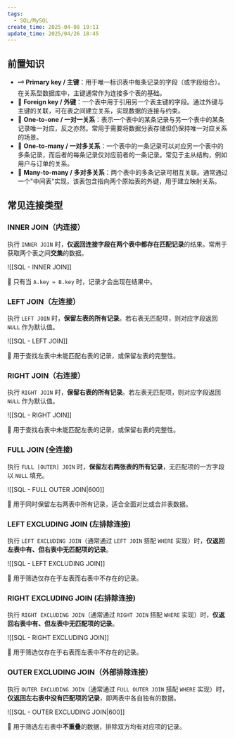 ```yaml
---
tags:
  - SQL/MySQL
create_time: 2025-04-08 19:11
update_time: 2025/04/26 18:45
---
```


## 前置知识

- 🗝 **Primary key / 主键**：用于唯一标识表中每条记录的字段（或字段组合）。在关系型数据库中，主键通常作为连接多个表的基础。
- 🔑 **Foreign key / 外键**：一个表中用于引用另一个表主键的字段。通过外键与主键的关联，可在表之间建立关系，实现数据的连接与约束。
- 🔁 **One-to-one / 一对一关系**：表示一个表中的某条记录与另一个表中的某条记录唯一对应，反之亦然。常用于需要将数据分表存储但仍保持唯一对应关系的场景。
- 🔗 **One-to-many / 一对多关系**：一个表中的一条记录可以对应另一个表中的多条记录，而后者的每条记录仅对应前者的一条记录。常见于主从结构，例如用户与订单的关系。
- 🔄 **Many-to-many / 多对多关系**：两个表中的多条记录可相互关联。通常通过一个"中间表"实现，该表包含指向两个原始表的外键，用于建立映射关系。

## 常见连接类型

### INNER JOIN（内连接）

执行 `INNER JOIN` 时，**仅返回连接字段在两个表中都存在匹配记录**的结果。常用于获取两个表之间**交集**的数据。

![[SQL - INNER JOIN]]

📌 只有当 `A.key = B.key` 时，记录才会出现在结果中。

### LEFT JOIN（左连接）

执行 `LEFT JOIN` 时，**保留左表的所有记录**。若右表无匹配项，则对应字段返回 `NULL` 作为默认值。

![[SQL - LEFT JOIN]]

📌 用于查找左表中未能匹配右表的记录，或保留左表的完整性。

### RIGHT JOIN（右连接）

执行 `RIGHT JOIN` 时，**保留右表的所有记录**。若左表无匹配项，则对应字段返回 `NULL` 作为默认值。

![[SQL - RIGHT JOIN]]

📌 用于查找右表中未能匹配左表的记录，或保留右表的完整性。

### FULL JOIN (全连接)

执行 `FULL [OUTER] JOIN` 时，**保留左右两张表的所有记录**，无匹配项的一方字段以 `NULL` 填充。

![[SQL - FULL OUTER JOIN|600]]

📌 用于同时保留左右两表中所有记录，适合全面对比或合并表数据。

### LEFT EXCLUDING JOIN (左排除连接)

执行 `LEFT EXCLUDING JOIN`（通常通过 `LEFT JOIN` 搭配 `WHERE` 实现）时，**仅返回左表中有、但右表中无匹配项的记录**。

![[SQL - LEFT EXCLUDING JOIN]]

📌 用于筛选仅存在于左表而右表中不存在的记录。

### RIGHT EXCLUDING JOIN (右排除连接)

执行 `RIGHT EXCLUDING JOIN`（通常通过 `RIGHT JOIN` 搭配 `WHERE` 实现）时，**仅返回右表中有、但左表中无匹配项的记录**。

![[SQL - RIGHT EXCLUDING JOIN]]

📌 用于筛选仅存在于右表而左表中不存在的记录。

### OUTER EXCLUDING JOIN（外部排除连接）

执行 `OUTER EXCLUDING JOIN`（通常通过 `FULL OUTER JOIN` 搭配 `WHERE` 实现）时，**仅返回左右表中没有匹配项的记录**，即两表中各自独有的数据。

![[SQL - OUTER EXCLUDING JOIN|600]]

📌 用于筛选左右表中**不重叠**的数据，排除双方均有对应项的记录。
